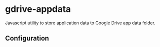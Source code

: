 # gdrive-appdata
Javascript utility to store application data to Google Drive app data folder.

## Configuration
